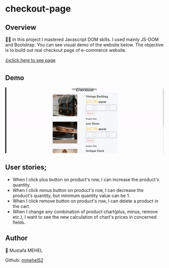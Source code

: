 # checkout-page
## Overview

👨‍💻 In this project I mastered Javascript DOM skills. I used mainly JS-DOM and Bootstrap. You can see visual demo of the website below. The objective is to build out real checkout page of e-commerce website.

 [👍click here to see page](https://mmehel52.github.io/checkout-page/)
 
## Demo
<img src="https://github.com/mmehel52/checkout-page/blob/main/img/ezgif.com-gif-maker.gif" width="900"/>

## User stories;

- When I click plus button on product's row, I can increase the product's quantity.
- When I click minus button on product's row, I can decrease the product's quantity, but minimum quantity value can be 1.
- When I click remove button on product's row, I can delete a product in the cart.
- When I change any combination of product chart(plus, minus, remove etc.), I want to see the new calculation of chart's prices in concerned fields.

      

## Author
👤 Mustafa MEHEL


Github: [mmehel52](https://github.com/mmehel52)
